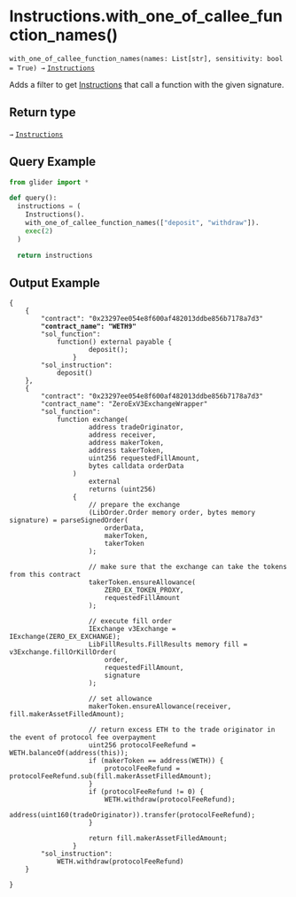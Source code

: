 # Instructions.with\_one\_of\_callee\_function\_names()

`with_one_of_callee_function_names(names: List[str], sensitivity: bool = True) →` [`Instructions`](./)

Adds a filter to get [Instructions](./) that call a function with the given signature.

## Return type

`→` [`Instructions`](./)

## Query Example

```python
from glider import *

def query():
  instructions = (
    Instructions().
    with_one_of_callee_function_names(["deposit", "withdraw"]).
    exec(2)
  )

  return instructions
```

## Output Example

<pre class="language-solidity"><code class="lang-solidity">{
    {
        "contract": "0x23297ee054e8f600af482013ddbe856b7178a7d3"
<strong>        "contract_name": "WETH9"
</strong>        "sol_function": 
            function() external payable {
                    deposit();
                }
        "sol_instruction": 
            deposit()
    },
    {
        "contract": "0x23297ee054e8f600af482013ddbe856b7178a7d3"
        "contract_name": "ZeroExV3ExchangeWrapper"
        "sol_function":
            function exchange(
                    address tradeOriginator,
                    address receiver,
                    address makerToken,
                    address takerToken,
                    uint256 requestedFillAmount,
                    bytes calldata orderData
                )
                    external
                    returns (uint256)
                {
                    // prepare the exchange
                    (LibOrder.Order memory order, bytes memory signature) = parseSignedOrder(
                        orderData,
                        makerToken,
                        takerToken
                    );
            
                    // make sure that the exchange can take the tokens from this contract
                    takerToken.ensureAllowance(
                        ZERO_EX_TOKEN_PROXY,
                        requestedFillAmount
                    );
            
                    // execute fill order
                    IExchange v3Exchange = IExchange(ZERO_EX_EXCHANGE);
                    LibFillResults.FillResults memory fill = v3Exchange.fillOrKillOrder(
                        order,
                        requestedFillAmount,
                        signature
                    );
            
                    // set allowance
                    makerToken.ensureAllowance(receiver, fill.makerAssetFilledAmount);
            
                    // return excess ETH to the trade originator in the event of protocol fee overpayment
                    uint256 protocolFeeRefund = WETH.balanceOf(address(this));
                    if (makerToken == address(WETH)) {
                        protocolFeeRefund = protocolFeeRefund.sub(fill.makerAssetFilledAmount);
                    }
                    if (protocolFeeRefund != 0) {
                        WETH.withdraw(protocolFeeRefund);
                        address(uint160(tradeOriginator)).transfer(protocolFeeRefund);
                    }
            
                    return fill.makerAssetFilledAmount;
                }
        "sol_instruction":
            WETH.withdraw(protocolFeeRefund)
    }

}
</code></pre>
